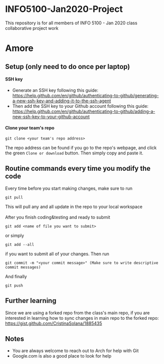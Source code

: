 # INFO5100-Jan2020-Project
This repository is for all members of INFO 5100 - Jan 2020 class collaborative project work
# Amore

## Setup (only need to do once per laptop)
#### SSH key
- Generate an SSH key following this guide: https://help.github.com/en/github/authenticating-to-github/generating-a-new-ssh-key-and-adding-it-to-the-ssh-agent
- Then add the SSH key to your Github account following this guide: https://help.github.com/en/github/authenticating-to-github/adding-a-new-ssh-key-to-your-github-account

#### Clone your team's repo
```
git clone <your team's repo address>
```
The repo address can be found if you go to the repo's webpage, and click the green `Clone or download` button.
Then simply copy and paste it.

## Routine commands every time you modify the code
Every time before you start making changes, make sure to run
```
git pull
```
This will pull any and all update in the repo to your local workspace<br/>
<br/>
After you finish coding&testing and ready to submit
```
git add <name of file you want to submit>
```
or simply
```
git add --all
```
if you want to submit all of your changes. Then run
```
git commit -m "<your commit message>" (Make sure to write descriptive commit messages)
```
And finally
```
git push
```

## Further learning
Since we are using a forked repo from the class's main repo, if you are interested in learning how to sync
changes in main repo to the forked repo: https://gist.github.com/CristinaSolana/1885435

## Notes
- You are always welcome to reach out to Arch for help with Git
- Google.com is also a good place to look for help
